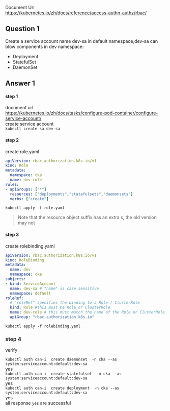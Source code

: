 Document Url  
https://kubernetes.io/zh/docs/reference/access-authn-authz/rbac/
## Question 1
Create a service account name dev-sa in default namespace,dev-sa can blow components in dev namespace:
- Deployment
- StatefulSet
- DaemonSet
## Answer 1
#### step 1
document url  
https://kubernetes.io/zh/docs/tasks/configure-pod-container/configure-service-account/  
create service account  
`kubectl create sa dev-sa`
#### step 2
create role.yaml
```yaml
apiVersion: rbac.authorization.k8s.io/v1
kind: Role
metadata:
  namespace: cka
  name: dev-role
rules:
- apiGroups: ["*"]
  resources: ["deployments","statefulsets","daemonsets"]
  verbs: ["create"]
```
`kubectl apply -f role.yaml`

> Note that the resource object suffix has an extra s, the old version may not
#### step 3
create rolebinding.yaml
```yaml
apiVersion: rbac.authorization.k8s.io/v1
kind: RoleBinding
metadata:
  name: dev
  namespace: cka 
subjects:
- kind: ServiceAccount
  name: dev-sa # "name" is case sensitive
  namespace: default
roleRef:
  # "roleRef" specifies the binding to a Role / ClusterRole
  kind: Role #this must be Role or ClusterRole
  name: dev-role # this must match the name of the Role or ClusterRole you wish to bind to
  apiGroup: "rbac.authorization.k8s.io"
```
`kubectl apply -f rolebinding.yaml`
### step 4
verify  

`kubectl auth can-i  create daemonset  -n cka --as system:serviceaccount:default:dev-sa`  
yes  
`kubectl auth can-i  create statefulset  -n cka --as system:serviceaccount:default:dev-sa`  
yes  
`kubectl auth can-i  create deployment  -n cka --as system:serviceaccount:default:dev-sa`  
yes  
all response `yes` are successful